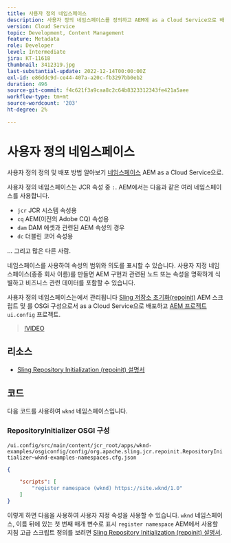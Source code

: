 ```yaml
---
title: 사용자 정의 네임스페이스
description: 사용자 정의 네임스페이스를 정의하고 AEM에 as a Cloud Service으로 배포하는 방법에 대해 알아봅니다.
version: Cloud Service
topic: Development, Content Management
feature: Metadata
role: Developer
level: Intermediate
jira: KT-11618
thumbnail: 3412319.jpg
last-substantial-update: 2022-12-14T00:00:00Z
exl-id: e86ddc9d-ce44-407a-a20c-fb3297bb0eb2
duration: 496
source-git-commit: f4c621f3a9caa8c2c64b8323312343fe421a5aee
workflow-type: tm+mt
source-wordcount: '203'
ht-degree: 2%

---
```


# 사용자 정의 네임스페이스

사용자 정의 정의 및 배포 방법 알아보기 [네임스페이스](https://developer.adobe.com/experience-manager/reference-materials/spec/jcr/1.0/4.5_Namespaces.html) AEM as a Cloud Service으로.

사용자 정의 네임스페이스는 JCR 속성 중 `:`. AEM에서는 다음과 같은 여러 네임스페이스를 사용합니다.

+ `jcr` JCR 시스템 속성용
+ `cq` AEM(이전의 Adobe CQ) 속성용
+ `dam` DAM 에셋과 관련된 AEM 속성의 경우
+ `dc` 더블린 코어 속성용

... 그리고 많은 다른 사람.

네임스페이스를 사용하여 속성의 범위와 의도를 표시할 수 있습니다. 사용자 지정 네임스페이스(종종 회사 이름)를 만들면 AEM 구현과 관련된 노드 또는 속성을 명확하게 식별하고 비즈니스 관련 데이터를 포함할 수 있습니다.

사용자 정의 네임스페이스는에서 관리됩니다 [Sling 저장소 초기화(repoinit)](https://sling.apache.org/documentation/bundles/repository-initialization.html) AEM 스크립트 및 를 OSGi 구성으로서 as a Cloud Service으로 배포하고 [AEM 프로젝트](https://experienceleague.adobe.com/docs/experience-manager-core-components/using/developing/archetype/overview.html) `ui.config` 프로젝트.

>[!VIDEO](https://video.tv.adobe.com/v/3412319?quality=12&learn=on)

## 리소스

+ [Sling Repository Initialization (repoinit) 설명서](https://sling.apache.org/documentation/bundles/repository-initialization.html#repoinit-parser-test-scenarios)

## 코드

다음 코드를 사용하여 `wknd` 네임스페이스입니다.

### RepositoryInitializer OSGI 구성

`/ui.config/src/main/content/jcr_root/apps/wknd-examples/osgiconfig/config/org.apache.sling.jcr.repoinit.RepositoryInitializer~wknd-examples-namespaces.cfg.json`

```json
{

    "scripts": [
        "register namespace (wknd) https://site.wknd/1.0"
    ]
}
```

이렇게 하면 다음을 사용하여 사용자 지정 속성을 사용할 수 있습니다. `wknd` 네임스페이스, 이름 뒤에 있는 첫 번째 매개 변수로 표시 `register namespace` AEM에서 사용할 지침 고급 스크립트 정의를 보려면 [Sling Repository Initialization (repoinit) 설명서](https://sling.apache.org/documentation/bundles/repository-initialization.html#repoinit-parser-test-scenarios).
